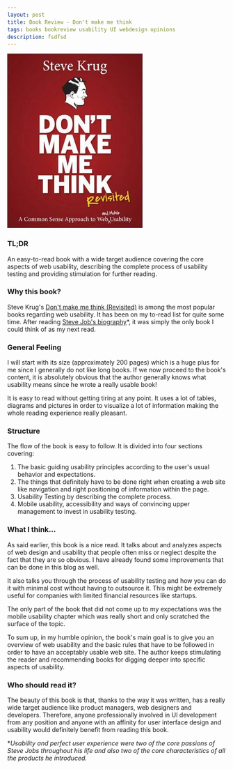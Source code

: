 ```yaml
---
layout: post
title: Book Review - Don't make me think
tags: books bookreview usability UI webdesign opinions 
description: fsdfsd
---
```

![Cover](https://raw.githubusercontent.com/dimitrispaxinos/dimitrispaxinos.github.io/master/_assets/images/DontMakeMeThinkCover.jpg)

### TL;DR
An easy-to-read book with a wide target audience covering the core aspects of web usability, describing the complete process of usability testing and providing stimulation for further reading.

### Why this book?
Steve Krug's [Don't make me think (Revisited)](http://www.amazon.com/Dont-Make-Think-Revisited-Usability/dp/0321965515/)  is among the most popular books regarding web usability. It has been on my to-read list for quite some time. After reading [Steve Job's biography](http://www.amazon.com/Steve-Jobs-Walter-Isaacson/dp/1451648537/)*, it was simply the only book I could think of as my next read. 

### General Feeling 
I will start with its size (approximately 200 pages) which is a huge plus for me since I generally do not like long books. If we now proceed to the book's content,  it is absolutely obvious that the author generally knows what usability means since he wrote a really usable book!

It is easy to read without getting tiring at any point.  It uses a lot of tables, diagrams  and pictures in order to visualize a lot of information making the whole reading experience really pleasant.


### Structure
The flow of the book is easy to follow. It is divided into four sections covering:

 1. The basic guiding usability principles according to the user's usual behavior and expectations.
 2. The things that definitely have to be done right when creating a web site like navigation and right positioning of information within the page.
 3. Usability Testing by describing the complete process.
 4. Mobile usability, accessibility and ways of convincing upper management to invest in
   usability testing.

### What I think...
As said earlier, this book is a nice read. It talks about and analyzes aspects of web design and usability that people often miss or neglect despite the fact that they are so obvious. I have already found some improvements that can be done in this blog as well.

It also talks you through the process of usability testing and how you can do it with minimal cost without having to outsource it. This might be extremely useful for companies with limited financial resources like startups.

The only part of the book that did not come up to my expectations was the mobile usability chapter which was really short and only scratched the surface of the topic.

To sum up, in my humble opinion, the book's main goal is to give you an overview of web usability and the basic rules that have to be followed in order to have an acceptably usable web site. The author keeps stimulating the reader and recommending books for digging deeper into specific aspects of usability.

### Who should read it?

The beauty of this book is that, thanks to the way it was written, has a really wide target audience like product managers, web designers and developers. Therefore, anyone professionally involved in UI development from any position and anyone with an affinity for user interface design and usability would definitely benefit from reading this book.




**Usability and perfect user experience were two of the core passions of  Steve Jobs throughout his life and also two of the core characteristics of all the products he introduced.*



